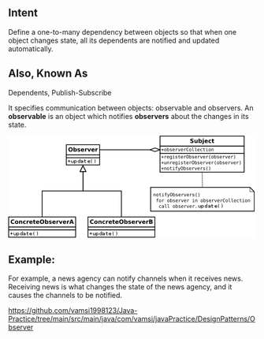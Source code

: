 Intent
---------
Define a one-to-many dependency between objects so that when one object
changes state, all its dependents are notified and updated automatically.

Also, Known As
-------------
Dependents, Publish-Subscribe

It specifies communication between objects: observable and observers.
An **observable** is an object which notifies **observers** about the changes in its state.

![observer.png](observer.png)

Example:
-
For example, a news agency can notify channels when it receives news.
Receiving news is what changes the state of the news agency, and it causes the channels to be notified.

https://github.com/vamsi1998123/Java-Practice/tree/main/src/main/java/com/vamsi/javaPractice/DesignPatterns/Observer